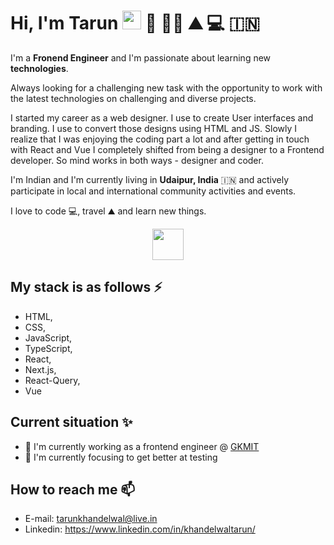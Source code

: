 
# Hi, I'm Tarun <img src="https://raw.githubusercontent.com/MartinHeinz/MartinHeinz/master/wave.gif" width="30px"> 🌳 🧗‍♂️ ⛰️ 💻 🇮🇳

I'm a **Fronend Engineer** and I'm passionate about learning new **technologies**.

Always looking for a challenging new task with the opportunity to work with the latest technologies on challenging and diverse projects. 

I started my career as a web designer. I use to create User interfaces and branding. I use to convert those designs using HTML and JS. Slowly I realize that I was enjoying the coding part a lot and after getting in touch with React and Vue I completely shifted from being a designer to a Frontend developer. So mind works in both ways - designer and coder. 

I'm Indian and I'm currently living in **Udaipur, India** 🇮🇳 and actively participate in local and international community activities and events.

I love to code :computer:, travel ⛰️ and learn new things.

<p align='center'>
<a href="https://www.linkedin.com/in/khandelwaltarun/"><img height="50" src="https://github.com/delwalt/delwalt/blob/master/linkedin.png?raw=true"></a>
</p>

## My stack is as follows ⚡

* HTML, 
* CSS, 
* JavaScript, 
* TypeScript, 
* React, 
* Next.js, 
* React-Query,
* Vue

## Current situation ✨

- 🔭 I'm currently working as a frontend engineer @ <a href="https://gkmit.co/">GKMIT</a>
- 🌱 I'm currently focusing to get better at testing

## How to reach me 📫

- E-mail: tarunkhandelwal@live.in
- Linkedin: https://www.linkedin.com/in/khandelwaltarun/


<!--
**Delwalt/delwalt** is a ✨ _special_ ✨ repository because its `README.md` (this file) appears on your GitHub profile.

Here are some ideas to get you started:

- 🔭 I’m currently working on ...
- 🌱 I’m currently learning ...
- 👯 I’m looking to collaborate on ...
- 🤔 I’m looking for help with ...
- 💬 Ask me about ...
- 📫 How to reach me: ...
- 😄 Pronouns: ...
- ⚡ Fun fact: ...
-->
